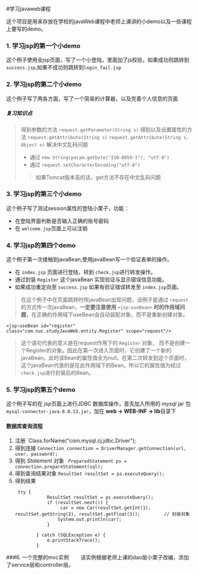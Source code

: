 #学习javaweb课程

这个项目是用来存放在学校的javaWeb课程中老师上课讲的小demo以及一些课程上要写的demo。

### 1. 学习jsp的第一个小demo
这个例子使用全jsp页面，写了一个小登陆，里面加了js校验，如果成功则跳转到`success.jsp`,如果不成功则跳转到`login_fail.jsp`

### 2. 学习jsp的第二个小demo

这个例子写了两各方面，写了一个简易的计算器，以及完善个人信息的页面

##### 复习知识点

> 得到参数的方法 `request.getParameter(String s)`
> 得到以及设置属性的方法 `request.getAttribute(String s)` `request.getAttribute(String s, Object o)`
> 解决中文乱码问题 
> + 通过 `new String(param.getbyte("ISO-8859-1"), "utf-8")`
> + 通过 `request.setCharacterEncoding("utf-8")`
>> 如果Tomcat版本高的话，get方法不存在中文乱码问题

### 3. 学习jsp的第三个小demo

这个例子写了测试session属性的登陆小栗子，功能：
+ 在登陆界面判断是否输入正确的账号密码
+ 在 `welcome.jsp`页面上可以注销

### 4. 学习jsp的第四个demo

 这个例子第一次接触到javaBean,使用javaBean写一个验证表单的操作。
 + 在 `index.jsp` 页面进行登陆，转到 `check.jsp`进行转发操作。
 + 通过封装 `Register` 这个javaBean 实现验证与显示错误信息功能。
 + 如果成功重定向至 `success.jsp` 如果有验证错误转发至 `index.jsp`页面。
 
 > 在这个例子中在页面跳转时传javaBean出现问题，该例子是通过 `request` 的方式传一次javaBean，**一定要注意使用** `<jsp:useBean>` **时的作用域问题**，在正确的作用域下useBean会自动装配对象，而不是重新创建对象。
 ```
<jsp:useBean id="register" class="com.nuc.studyJavaWeb.entity.Register" scope="request"/>
```
 > 这个语句代表的意义是在request作用下的 `Register` 对象， 而不是创建一个Register的对象。因此在第一次进入页面时，它创建了一个新的javaBean，此时该Bean的属性值全为null。在第二次转发到这个页面时，这个javaBean代表的是在此作用域下的Bean。所以它的属性值为经过 `check.jsp`进行封装后的Bean。
 
 ### 5. 学习jsp的第五个demo
 
  这个例子写的在 *jsp*页面上进行JDBC 数据库操作，首先加入所用的 *mysql* jar 包 `mysql-connector-java-8.0.13.jar`，加在 **web -> WEB-INF -> lib**目录下
  
  #### 数据库查询流程
   1. 注册 `Class.forName("com.mysql.cj.jdbc.Driver");
   2. 得到连接 `Connection connection = DriverManager.getConnection(url, user, password);  `
   3. 得到 *Statement* 对象 ` PreparedStatement ps = connection.prepareStatement(sql);`
   4. 得到查询结果对象 `ResultSet resultSet = ps.executeQuery();`
   5. 得到结果
       ```
        try {
                   ResultSet resultSet = ps.executeQuery();
                   if (resultSet.next()) {
                        car = new Car(resultSet.getInt(1), resultSet.getString(2), resultSet.getFloat(3));         // 封装对象
                       System.out.println(car);
                   }
       
               } catch (SQLException e) {
                   e.printStackTrace();
               }
        ```
   ###6. 一个完整的mvc实例
   　　该实例根据老师上课的dao层小栗子改编，添加了service层和controller层。